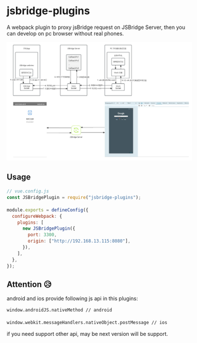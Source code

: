 # jsbridge-plugins

A webpack plugin to proxy jsBridge request on JSBridge Server, then you can develop on pc browser without real phones.

![](./arch.jpg)

## Usage

```js
// vue.config.js
const JSBridgePlugin = require("jsbridge-plugins");

module.exports = defineConfig({
  configureWebpack: {
    plugins: [
      new JSBridgePlugin({
        port: 3300,
        origin: ["http://192.168.13.115:8080"],
      }),
    ],
  },
});
```

## Attention 😥

android and ios provide following js api in this plugins:

```txt
window.androidJS.nativeMethod // android

window.webkit.messageHandlers.nativeObject.postMessage // ios
```

if you need support other api, may be next version will be support.
